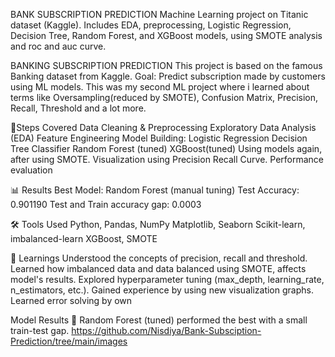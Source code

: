 BANK SUBSCRIPTION PREDICTION
Machine Learning project on Titanic dataset (Kaggle). Includes EDA, preprocessing, Logistic Regression, Decision Tree, Random Forest, and XGBoost models, using SMOTE analysis and roc and auc curve.

BANKING SUBSCRIPTION PREDICTION
This project is based on the famous Banking dataset from Kaggle.
Goal: Predict subscription made by customers using ML models. This was my second ML project where i learned about terms like Oversampling(reduced by SMOTE), Confusion Matrix, Precision, Recall, Threshold and a lot more.

🔹Steps Covered
Data Cleaning & Preprocessing
Exploratory Data Analysis (EDA)
Feature Engineering
Model Building:
Logistic Regression
Decision Tree Classifier
Random Forest (tuned)
XGBoost(tuned)
Using models again, after using SMOTE.
Visualization using Precision Recall Curve.
Performance evaluation

📊 Results
Best Model: Random Forest (manual tuning)
Test Accuracy: 0.901190
Test and Train accuracy gap: 0.0003

🛠️ Tools Used
Python, Pandas, NumPy
Matplotlib, Seaborn
Scikit-learn, imbalanced-learn
XGBoost, SMOTE

📖 Learnings
Understood the concepts of precision, recall and threshold.
Learned how imbalanced data and data balanced using SMOTE, affects model's results.
Explored hyperparameter tuning (max_depth, learning_rate, n_estimators, etc.).
Gained experience by using new visualization graphs.
Learned error solving by own

Model Results 🎯
Random Forest (tuned) performed the best with a small train-test gap.
https://github.com/Nisdiya/Bank-Subsciption-Prediction/tree/main/images
